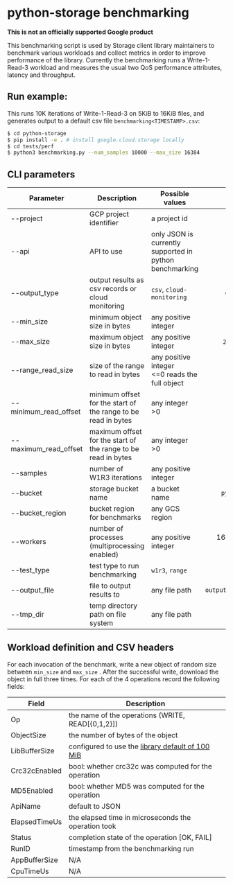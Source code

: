 # python-storage benchmarking

**This is not an officially supported Google product**

This benchmarking script is used by Storage client library maintainers to benchmark various workloads and collect metrics in order to improve performance of the library.
Currently the benchmarking runs a Write-1-Read-3 workload and measures the usual two QoS performance attributes, latency and throughput.

## Run example:
This runs 10K iterations of Write-1-Read-3 on 5KiB to 16KiB files, and generates output to a default csv file `benchmarking<TIMESTAMP>.csv`:
```bash
$ cd python-storage
$ pip install -e . # install google.cloud.storage locally
$ cd tests/perf
$ python3 benchmarking.py --num_samples 10000 --max_size 16384
```

## CLI parameters

| Parameter | Description | Possible values | Default |
| --------- | ----------- | --------------- |:-------:|
| --project | GCP project identifier | a project id| * |
| --api | API to use | only JSON is currently supported in python benchmarking | `JSON` |
| --output_type | output results as csv records or cloud monitoring | `csv`, `cloud-monitoring` | `cloud-monitoring` |
| --min_size | minimum object size in bytes | any positive integer | `5120` (5 KiB) |
| --max_size | maximum object size in bytes | any positive integer | `2147483648` (2 GiB) |
| --range_read_size | size of the range to read in bytes | any positive integer <br> <=0 reads the full object | `0` |
| --minimum_read_offset | minimum offset for the start of the range to be read in bytes | any integer >0 | `0` |
| --maximum_read_offset | maximum offset for the start of the range to be read in bytes | any integer >0 | `0` |
| --samples | number of W1R3 iterations | any positive integer | `8000` |
| --bucket | storage bucket name | a bucket name | `pybench<TIMESTAMP>` |
| --bucket_region | bucket region for benchmarks | any GCS region | `US-WEST1` |
| --workers | number of processes (multiprocessing enabled) | any positive integer | 16 (recommend not to exceed 16) |
| --test_type | test type to run benchmarking | `w1r3`, `range` | `w1r3` |
| --output_file | file to output results to | any file path | `output_bench<TIMESTAMP>.csv` |
| --tmp_dir | temp directory path on file system | any file path | `tm-perf-metrics` |


## Workload definition and CSV headers

For each invocation of the benchmark, write a new object of random size between `min_size` and `max_size` . After the successful write, download the object in full three times. For each of the 4 operations record the following fields:

| Field | Description |
| ----- | ----------- |
| Op | the name of the operations (WRITE, READ[{0,1,2}]) |
| ObjectSize | the number of bytes of the object |
| LibBufferSize | configured to use the [library default of 100 MiB](https://github.com/googleapis/python-storage/blob/main/google/cloud/storage/blob.py#L135) |
| Crc32cEnabled | bool: whether crc32c was computed for the operation |
| MD5Enabled | bool: whether MD5 was computed for the operation |
| ApiName | default to JSON|
| ElapsedTimeUs | the elapsed time in microseconds the operation took |
| Status | completion state of the operation [OK, FAIL] |
| RunID | timestamp from the benchmarking run |
| AppBufferSize | N/A |
| CpuTimeUs | N/A |